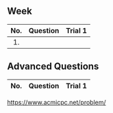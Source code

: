 ## Week 
|No.  |Question|Trial 1|
|:---:|:-------|:-----:|
|1.  |[]()| []() |


## Advanced Questions
|No.  |Question|Trial 1|
|:---:|:-------|:-----:|

https://www.acmicpc.net/problem/
